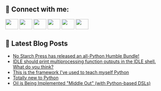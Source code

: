 ## 🔎 Connect with me:
[<img height="32" width="40" src="https://cdn.jsdelivr.net/npm/simple-icons@v5/icons/telegram.svg" />](https://t.me/bullbesh)
[<img height="32" width="40" src="https://cdn.jsdelivr.net/npm/simple-icons@v5/icons/vk.svg" />](https://vk.com/bullbesh)
[<img height="32" width="40" src="https://cdn.jsdelivr.net/npm/simple-icons@v5/icons/twitter.svg" />](https://twitter.com/bullbesh1)
[<img height="32" width="40" src="https://cdn.jsdelivr.net/npm/simple-icons@v5/icons/instagram.svg" />](https://www.instagram.com/bullbesh)
[<img height="32" width="40" src="https://cdn.jsdelivr.net/npm/simple-icons@v5/icons/reddit.svg" />](https://www.reddit.com/user/bullbesh)
[<img height="32" width="40" src="https://cdn.jsdelivr.net/npm/simple-icons@v5/icons/youtube.svg" />](https://www.youtube.com/channel/UCtfjRs6uzgq5mfm8S06WTcg)

## 📕 Latest Blog Posts
<!-- BLOG-POST-LIST:START -->
- [No Starch Press has released an all-Python Humble Bundle!](https://www.reddit.com/r/Python/comments/umnz27/no_starch_press_has_released_an_allpython_humble/)
- [IDLE should print multiprocessing function outputs in the IDLE shell. What do you think?](https://www.reddit.com/r/Python/comments/umnqky/idle_should_print_multiprocessing_function/)
- [This is the framework I&#39;ve used to teach myself Python](https://www.reddit.com/r/Python/comments/ummae9/this_is_the_framework_ive_used_to_teach_myself/)
- [Totally new to Python](https://www.reddit.com/r/Python/comments/umm88o/totally_new_to_python/)
- [Oil is Being Implemented &quot;Middle Out&quot; &lpar;with Python-based DSLs&rpar;](https://www.reddit.com/r/Python/comments/umlvb6/oil_is_being_implemented_middle_out_with/)
<!-- BLOG-POST-LIST:END -->
